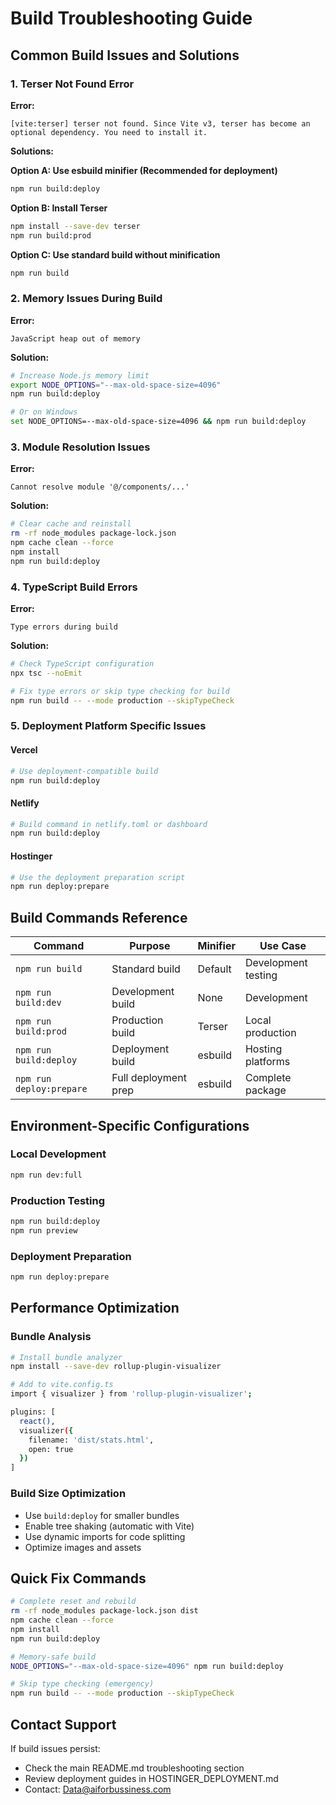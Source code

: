 # Build Troubleshooting Guide

## Common Build Issues and Solutions

### 1. Terser Not Found Error

**Error:**
```
[vite:terser] terser not found. Since Vite v3, terser has become an optional dependency. You need to install it.
```

**Solutions:**

**Option A: Use esbuild minifier (Recommended for deployment)**
```bash
npm run build:deploy
```

**Option B: Install Terser**
```bash
npm install --save-dev terser
npm run build:prod
```

**Option C: Use standard build without minification**
```bash
npm run build
```

### 2. Memory Issues During Build

**Error:**
```
JavaScript heap out of memory
```

**Solution:**
```bash
# Increase Node.js memory limit
export NODE_OPTIONS="--max-old-space-size=4096"
npm run build:deploy

# Or on Windows
set NODE_OPTIONS=--max-old-space-size=4096 && npm run build:deploy
```

### 3. Module Resolution Issues

**Error:**
```
Cannot resolve module '@/components/...'
```

**Solution:**
```bash
# Clear cache and reinstall
rm -rf node_modules package-lock.json
npm cache clean --force
npm install
npm run build:deploy
```

### 4. TypeScript Build Errors

**Error:**
```
Type errors during build
```

**Solution:**
```bash
# Check TypeScript configuration
npx tsc --noEmit

# Fix type errors or skip type checking for build
npm run build -- --mode production --skipTypeCheck
```

### 5. Deployment Platform Specific Issues

#### Vercel
```bash
# Use deployment-compatible build
npm run build:deploy
```

#### Netlify
```bash
# Build command in netlify.toml or dashboard
npm run build:deploy
```

#### Hostinger
```bash
# Use the deployment preparation script
npm run deploy:prepare
```

## Build Commands Reference

| Command | Purpose | Minifier | Use Case |
|---------|---------|----------|----------|
| `npm run build` | Standard build | Default | Development testing |
| `npm run build:dev` | Development build | None | Development |
| `npm run build:prod` | Production build | Terser | Local production |
| `npm run build:deploy` | Deployment build | esbuild | Hosting platforms |
| `npm run deploy:prepare` | Full deployment prep | esbuild | Complete package |

## Environment-Specific Configurations

### Local Development
```bash
npm run dev:full
```

### Production Testing
```bash
npm run build:deploy
npm run preview
```

### Deployment Preparation
```bash
npm run deploy:prepare
```

## Performance Optimization

### Bundle Analysis
```bash
# Install bundle analyzer
npm install --save-dev rollup-plugin-visualizer

# Add to vite.config.ts
import { visualizer } from 'rollup-plugin-visualizer';

plugins: [
  react(),
  visualizer({
    filename: 'dist/stats.html',
    open: true
  })
]
```

### Build Size Optimization
- Use `build:deploy` for smaller bundles
- Enable tree shaking (automatic with Vite)
- Use dynamic imports for code splitting
- Optimize images and assets

## Quick Fix Commands

```bash
# Complete reset and rebuild
rm -rf node_modules package-lock.json dist
npm cache clean --force
npm install
npm run build:deploy

# Memory-safe build
NODE_OPTIONS="--max-old-space-size=4096" npm run build:deploy

# Skip type checking (emergency)
npm run build -- --mode production --skipTypeCheck
```

## Contact Support

If build issues persist:
- Check the main README.md troubleshooting section
- Review deployment guides in HOSTINGER_DEPLOYMENT.md
- Contact: Data@aiforbussiness.com
